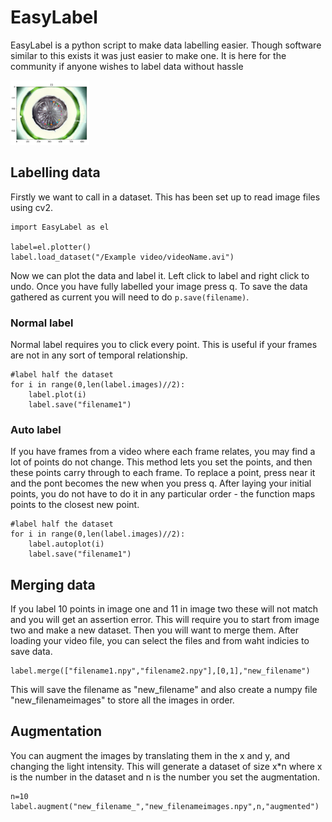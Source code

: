 # EasyLabel
EasyLabel is a python script to make data labelling easier. Though software similar to this exists it was just easier to make one. It is here for the community if anyone wishes to label data without hassle

<img src="Example assets/image.png" width="25%">

## Labelling data
Firstly we want to call in a dataset. This has been set up to read image files using cv2. 
```
import EasyLabel as el

label=el.plotter()
label.load_dataset("/Example video/videoName.avi")
```
Now we can plot the data and label it. Left click to label and right click to undo. Once you have fully labelled your image press q. To save the data gathered as current you will need to do ```p.save(filename)```. 

### Normal label
Normal label requires you to click every point. This is useful if your frames are not in any sort of temporal relationship.

```
#label half the dataset
for i in range(0,len(label.images)//2):
    label.plot(i)
    label.save("filename1")
```

### Auto label
If you have frames from a video where each frame relates, you may find a lot of points do not change. This method lets you set the points, and then these points carry through to each frame. To replace a point, press near it and the pont becomes the new when you press q. After laying your initial points, you do not have to do it in any particular order - the function maps points to the closest new point. 

```
#label half the dataset
for i in range(0,len(label.images)//2):
    label.autoplot(i)
    label.save("filename1")
```

## Merging data
If you label 10 points in image one and 11 in image two these will not match and you will get an assertion error. This will require you to start from image two and make a new dataset. Then you will want to merge them. After loading your video file, you can select the files and from waht indicies to save data.

```
label.merge(["filename1.npy","filename2.npy"],[0,1],"new_filename")
```
This will save the filename as "new_filename" and also create a numpy file "new_filenameimages" to store all the images in order.

## Augmentation
You can augment the images by translating them in the x and y, and changing the light intensity. This will generate a dataset of size x*n where x is the number in the dataset and n is the number you set the augmentation.

```
n=10
label.augment("new_filename_","new_filenameimages.npy",n,"augmented")
```
